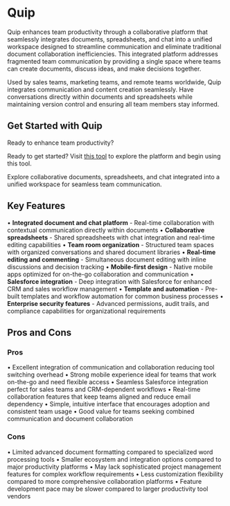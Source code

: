 # Quip

Quip enhances team productivity through a collaborative platform that seamlessly integrates documents, spreadsheets, and chat into a unified workspace designed to streamline communication and eliminate traditional document collaboration inefficiencies. This integrated platform addresses fragmented team communication by providing a single space where teams can create documents, discuss ideas, and make decisions together.

Used by sales teams, marketing teams, and remote teams worldwide, Quip integrates communication and content creation seamlessly. Have conversations directly within documents and spreadsheets while maintaining version control and ensuring all team members stay informed.

## Get Started with Quip

Ready to enhance team productivity?

Ready to get started? Visit [this tool](https://quip.com) to explore the platform and begin using this tool.

Explore collaborative documents, spreadsheets, and chat integrated into a unified workspace for seamless team communication.

## Key Features

• **Integrated document and chat platform** - Real-time collaboration with contextual communication directly within documents
• **Collaborative spreadsheets** - Shared spreadsheets with chat integration and real-time editing capabilities
• **Team room organization** - Structured team spaces with organized conversations and shared document libraries
• **Real-time editing and commenting** - Simultaneous document editing with inline discussions and decision tracking
• **Mobile-first design** - Native mobile apps optimized for on-the-go collaboration and communication
• **Salesforce integration** - Deep integration with Salesforce for enhanced CRM and sales workflow management
• **Template and automation** - Pre-built templates and workflow automation for common business processes
• **Enterprise security features** - Advanced permissions, audit trails, and compliance capabilities for organizational requirements

## Pros and Cons

### Pros
• Excellent integration of communication and collaboration reducing tool switching overhead
• Strong mobile experience ideal for teams that work on-the-go and need flexible access
• Seamless Salesforce integration perfect for sales teams and CRM-dependent workflows
• Real-time collaboration features that keep teams aligned and reduce email dependency
• Simple, intuitive interface that encourages adoption and consistent team usage
• Good value for teams seeking combined communication and document collaboration

### Cons
• Limited advanced document formatting compared to specialized word processing tools
• Smaller ecosystem and integration options compared to major productivity platforms
• May lack sophisticated project management features for complex workflow requirements
• Less customization flexibility compared to more comprehensive collaboration platforms
• Feature development pace may be slower compared to larger productivity tool vendors